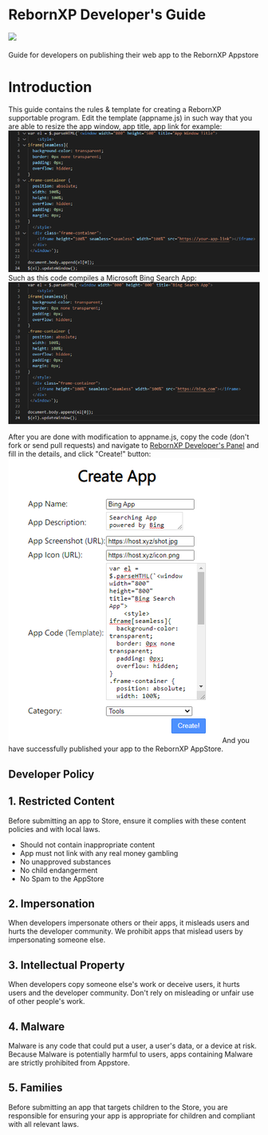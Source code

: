 # RebornXP Developer's Guide
![](https://ahrefs.com/blog/wp-content/uploads/2020/06/blog-javascript-seo-400x200.png)
<br><br>Guide for developers on publishing their web app to the RebornXP Appstore

# Introduction
This guide contains the rules & template for creating a RebornXP supportable program. Edit the template (appname.js) in such way that you are able to resize the app window, app title, app link for example:
![](example.png)
Such as this code compiles a Microsoft Bing Search App:
![](examplebing.png)

After you are done with modification to appname.js, copy the code (don't fork or send pull requests) and navigate to <a href="https://xpstore.glitch.me/createapp">RebornXP Developer's Panel</a> and fill in the details, and click "Create!" button:
![](createapp.png)
And you have successfully published your app to the RebornXP AppStore.
<h2 id="dev-policy">
Developer Policy
</h2>

## 1. Restricted Content
Before submitting an app to Store, ensure it complies with these content policies and with local laws. 
- Should not contain inappropriate content
- App must not link with any real money gambling
- No unapproved substances
- No child endangerment
- No Spam to the AppStore
## 2. Impersonation
When developers impersonate others or their apps, it misleads users and hurts the developer community. We prohibit apps that mislead users by impersonating someone else.
## 3. Intellectual Property
When developers copy someone else's work or deceive users, it hurts users and the developer community. Don't rely on misleading or unfair use of other people's work.
## 4. Malware
Malware is any code that could put a user, a user's data, or a device at risk. Because Malware is potentially harmful to users, apps containing Malware are strictly prohibited from Appstore.
## 5. Families
Before submitting an app that targets children to the Store, you are responsible for ensuring your app is appropriate for children and compliant with all relevant laws.
